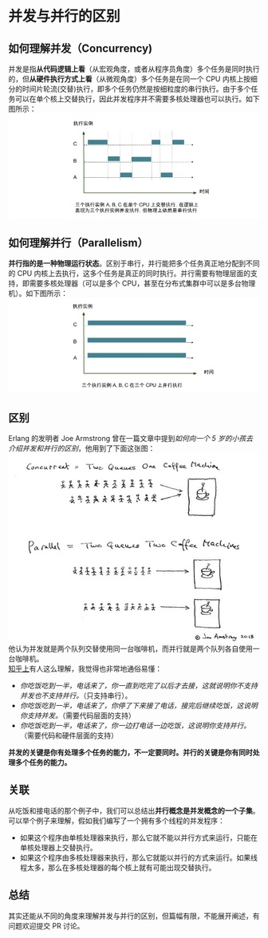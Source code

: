 # 并发与并行的区别 #


## 如何理解并发（Concurrency) 
并发是指**从代码逻辑上看**（从宏观角度，或者从程序员角度）多个任务是同时执行的，但**从硬件执行方式上看**（从微观角度）多个任务是在同一个 CPU 内核上按细分的时间片轮流(交替)执行，即多个任务仍然是按细粒度的串行执行。由于多个任务可以在单个核上交替执行，因此并发程序并不需要多核处理器也可以执行。如下图所示：
![](https://github.com/yongjianmeng/blog/blob/master/images/%E5%B9%B6%E5%8F%91%E4%B8%8E%E5%B9%B6%E8%A1%8C%E7%9A%84%E5%8C%BA%E5%88%AB-0.png)

## 如何理解并行（Parallelism） ##
**并行指的是一种物理运行状态**。区别于串行，并行能把多个任务真正地分配到不同的 CPU 内核上去执行，这多个任务是真正的同时执行。并行需要有物理层面的支持，即需要多核处理器（可以是多个 CPU，甚至在分布式集群中可以是多台物理机）。如下图所示：
![](https://github.com/yongjianmeng/blog/blob/master/images/%E5%B9%B6%E5%8F%91%E4%B8%8E%E5%B9%B6%E8%A1%8C%E7%9A%84%E5%8C%BA%E5%88%AB-1.png)

## 区别 ##
Erlang 的发明者 Joe Armstrong 曾在一篇文章中提到*如何向一个 5 岁的小孩去介绍并发和并行的区别*，他用到了下面这张图：
![](https://github.com/yongjianmeng/blog/blob/master/images/%E5%B9%B6%E5%8F%91%E4%B8%8E%E5%B9%B6%E8%A1%8C%E7%9A%84%E5%8C%BA%E5%88%AB-2.jpg)  
他认为并发就是两个队列交替使用同一台咖啡机，而并行就是两个队列各自使用一台咖啡机。  
[知乎上](https://www.zhihu.com/question/33515481/answer/58849148)有人这么理解，我觉得也非常地通俗易懂：  

- *你吃饭吃到一半，电话来了，你一直到吃完了以后才去接，这就说明你不支持并发也不支持并行。*（只支持串行）。
- *你吃饭吃到一半，电话来了，你停了下来接了电话，接完后继续吃饭，这说明你支持并发。*（需要代码层面的支持）
- *你吃饭吃到一半，电话来了，你一边打电话一边吃饭，这说明你支持并行。*（需要代码和硬件层面的支持）

**并发的关键是你有处理多个任务的能力，不一定要同时。并行的关键是你有同时处理多个任务的能力。**

## 关联 ##

从吃饭和接电话的那个例子中，我们可以总结出**并行概念是并发概念的一个子集**。可以举个例子来理解，假如我们编写了一个拥有多个线程的并发程序：

- 如果这个程序由单核处理器来执行，那么它就不能以并行方式来运行，只能在单核处理器上交替执行。
- 如果这个程序由多核处理器来执行，那么它就能以并行的方式来运行。如果线程太多，那么在多核处理器的每个核上就有可能出现交替执行。

## 总结 ##
其实还能从不同的角度来理解并发与并行的区别，但篇幅有限，不能展开阐述，有问题欢迎提交 PR 讨论。